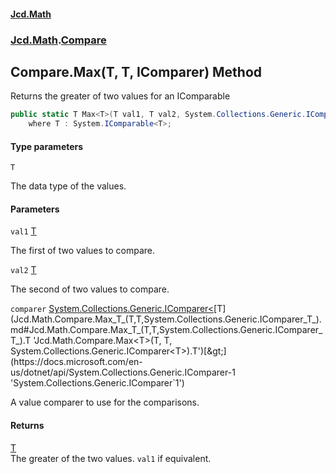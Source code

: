 #### [Jcd.Math](index.md 'index')
### [Jcd.Math](Jcd.Math.md 'Jcd.Math').[Compare](Jcd.Math.Compare.md 'Jcd.Math.Compare')

## Compare.Max<T>(T, T, IComparer<T>) Method

Returns the greater of two values for an IComparable<T>

```csharp
public static T Max<T>(T val1, T val2, System.Collections.Generic.IComparer<T> comparer)
    where T : System.IComparable<T>;
```
#### Type parameters

<a name='Jcd.Math.Compare.Max_T_(T,T,System.Collections.Generic.IComparer_T_).T'></a>

`T`

The data type of the values.
#### Parameters

<a name='Jcd.Math.Compare.Max_T_(T,T,System.Collections.Generic.IComparer_T_).val1'></a>

`val1` [T](Jcd.Math.Compare.Max_T_(T,T,System.Collections.Generic.IComparer_T_).md#Jcd.Math.Compare.Max_T_(T,T,System.Collections.Generic.IComparer_T_).T 'Jcd.Math.Compare.Max<T>(T, T, System.Collections.Generic.IComparer<T>).T')

The first of two values to compare.

<a name='Jcd.Math.Compare.Max_T_(T,T,System.Collections.Generic.IComparer_T_).val2'></a>

`val2` [T](Jcd.Math.Compare.Max_T_(T,T,System.Collections.Generic.IComparer_T_).md#Jcd.Math.Compare.Max_T_(T,T,System.Collections.Generic.IComparer_T_).T 'Jcd.Math.Compare.Max<T>(T, T, System.Collections.Generic.IComparer<T>).T')

The second of two values to compare.

<a name='Jcd.Math.Compare.Max_T_(T,T,System.Collections.Generic.IComparer_T_).comparer'></a>

`comparer` [System.Collections.Generic.IComparer&lt;](https://docs.microsoft.com/en-us/dotnet/api/System.Collections.Generic.IComparer-1 'System.Collections.Generic.IComparer`1')[T](Jcd.Math.Compare.Max_T_(T,T,System.Collections.Generic.IComparer_T_).md#Jcd.Math.Compare.Max_T_(T,T,System.Collections.Generic.IComparer_T_).T 'Jcd.Math.Compare.Max<T>(T, T, System.Collections.Generic.IComparer<T>).T')[&gt;](https://docs.microsoft.com/en-us/dotnet/api/System.Collections.Generic.IComparer-1 'System.Collections.Generic.IComparer`1')

A value comparer to use for the comparisons.

#### Returns
[T](Jcd.Math.Compare.Max_T_(T,T,System.Collections.Generic.IComparer_T_).md#Jcd.Math.Compare.Max_T_(T,T,System.Collections.Generic.IComparer_T_).T 'Jcd.Math.Compare.Max<T>(T, T, System.Collections.Generic.IComparer<T>).T')  
The greater of the two values. `val1` if equivalent.